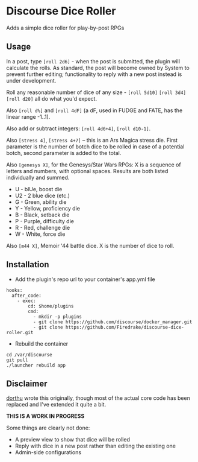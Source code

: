 # Discourse Dice Roller

Adds a simple dice roller for play-by-post RPGs

## Usage

In a post, type `[roll 2d6]` - when the post is submitted, the plugin
will calculate the rolls. As standard, the post will become owned by
System to prevent further editing; functionality to reply with a new
post instead is under development.

Roll any reasonable number of dice of any size - `[roll 5d10]` `[roll
3d4]` `[roll d20]` all do what you'd expect.

Also `[roll d%]` and `[roll 4dF]` (a dF, used in FUDGE and FATE, has
the linear range -1..1).

Also add or subtract integers: `[roll 4d6+4]`, `[roll d10-1]`.

Also `[stress 4]`, `[stress 4+7]` – this is an Ars Magica stress die.
First parameter is the number of botch dice to be rolled in case of a
potential botch, second parameter is added to the total.

Also `[genesys X]`, for the Genesys/Star Wars RPGs: X is a sequence of
letters and numbers, with optional spaces. Results are both listed
individually and summed.

- U - blUe, boost die
- U2 - 2 blue dice (etc.)
- G - Green, ability die
- Y - Yellow, proficiency die
- B - Black, setback die
- P - Purple, difficulty die
- R - Red, challenge die
- W - White, force die

Also `[m44 X]`, Memoir '44 battle dice. X is the number of dice to
roll.

## Installation

 * Add the plugin's repo url to your container's app.yml file

```
hooks:
  after_code:
    - exec:
        cd: $home/plugins
        cmd:
          - mkdir -p plugins
          - git clone https://github.com/discourse/docker_manager.git
          - git clone https://github.com/Firedrake/discourse-dice-roller.git
```

 * Rebuild the container

```
cd /var/discourse
git pull
./launcher rebuild app
```

## Disclaimer

[dorthu](https://github.com/dorthu/discourse-dice-roller) wrote this
originally, though most of the actual core code has been replaced and
I've extended it quite a bit.

**THIS IS A WORK IN PROGRESS**

Some things are clearly not done:

 * A preview view to show that dice will be rolled
 * Reply with dice in a new post rather than editing the existing one
 * Admin-side configurations

